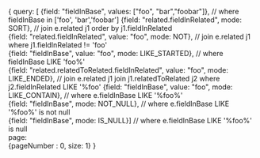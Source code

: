 {
query: [ 
{field: "fieldInBase", values: ["foo", "bar","foobar"]}, // where fieldInBase in ['foo', 'bar','foobar'] 
{field: "related.fieldInRelated", mode: SORT}, // join e.related j1 order by j1.fieldInRelated   
{field: "related.fieldInRelated", value: "foo", mode: NOT}, // join e.related j1 where j1.fieldInRelated != 'foo'    
{field: "fieldInBase", value: "foo", mode: LIKE_STARTED}, // where fieldInBase LIKE 'foo%'   
{field: "related.relatedToRelated.fieldInRelated", value: "foo", mode: LIKE_ENDED}, // join e.related j1 join j1.relatedToRelated j2 where j2.fieldInRelated LIKE '%foo' 
{field: "fieldInBase", value: "foo", mode: LIKE_CONTAIN}, // where e.fieldInBase LIKE '%foo%'    
{field: "fieldInBase", mode: NOT_NULL}, // where e.fieldInBase LIKE '%foo%' is not null  
{field: "fieldInBase", mode: IS_NULL}] // where e.fieldInBase LIKE '%foo%' is null   
page:   
{pageNumber : 0, size: 1}
}
